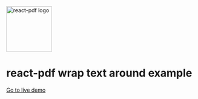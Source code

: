 <img src="https://github.com/react-pdf/site/blob/master/static/images/logo.png" alt="react-pdf logo" width="120px" />

# react-pdf wrap text around example

[Go to live demo](http://react-pdf.diegomura.com/repl?example=page-wrap)
